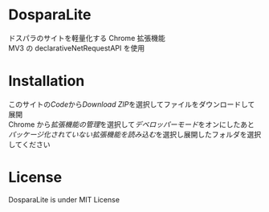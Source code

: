 # DosparaLite

ドスパラのサイトを軽量化する Chrome 拡張機能<br>
MV3 の declarativeNetRequestAPI を使用<br>

# Installation

このサイトの*Code*から*Download ZIP*を選択してファイルをダウンロードして展開<br>
Chrome から*拡張機能の管理*を選択して*デベロッパーモード*をオンにしたあと<br>
*パッケージ化されていない拡張機能を読み込む*を選択し展開したフォルダを選択してください

# License

DosparaLite is under MIT License
